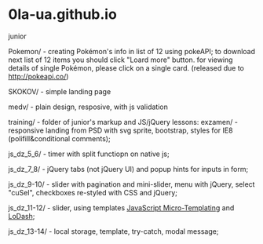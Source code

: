 # 0la-ua.github.io
junior

Pokemon/ - creating Pokémon's info in list of 12 using pokeAPI; to download next list of 12 items you should click "Loard more" button.
for viewing details of single Pokémon, please click on a single card. (released due to http://pokeapi.co/)

SKOKOV/ - simple landing page

medv/ - plain design, resposive, with js validation


training/ - folder of junior's markup and JS/jQuery lessons:
  exzamen/ - responsive landing from PSD with svg sprite, bootstrap, styles for IE8 (polifill&conditional comments);
  
  js_dz_5_6/ - timer with split functiopn on native js;
  
  js_dz_7_8/ - jQuery tabs (not jQuery UI) and popup hints for inputs in form;
  
  js_dz_9-10/ - slider with pagination and mini-slider, menu with jQuery, select "cuSel", checkboxes re-styled with CSS and jQuery;
  
  js_dz_11-12/ - slider, using templates [JavaScript Micro-Templating](http://ejohn.org/blog/javascript-micro-templating/) and [LoDash](https://lodash.com/docs#template);
  
  js_dz_13-14/ - local storage, template, try-catch, modal message;


